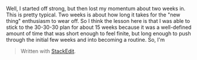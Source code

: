 Well, I started off strong, but then lost my momentum about two weeks in. This is pretty typical. Two weeks is about how long it takes for the "new thing" enthusiasm to wear off. So I think the lesson here is that I was able to stick to the 30-30-30 plan for about 15 weeks because it was a well-defined amount of time that was short enough to feel finite, but long enough to push through the initial few weeks and into becoming a routine. So, I'm


> Written with [StackEdit](https://stackedit.io/).
<!--stackedit_data:
eyJoaXN0b3J5IjpbMTcwNTU1Njg5MF19
-->